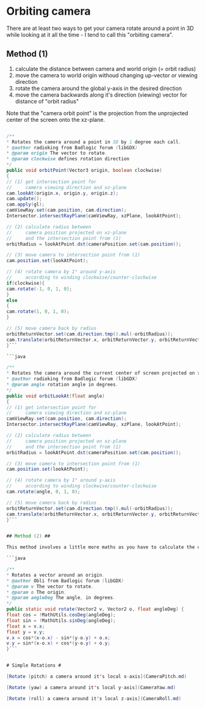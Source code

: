 # Orbiting camera #

There are at least two ways to get your camera rotate around a point in 3D while looking at it all the time - I tend to call this "orbiting camera".


## Method (1) ##

  1. calculate the distance between camera and world origin (= orbit radius)
  1. move the camera to world origin withoud changing up-vector or viewing direction
  1. rotate the camera around the global y-axis in the desired direction
  1. move the camera backwards along it's direction (viewing) vector for distance of "orbit radius"

Note that the "camera orbit point" is the projection from the unprojected center of the screen onto the xz-plane.

```java

/**
* Rotates the camera around a point in 3D by 1 degree each call.
* @author radioking from Badlogic forum (libGDX)
* @param origin The vector to rotate.
* @param clockwise defines rotation direction
*/
public void orbitPoint(Vector3 origin, boolean clockwise)
{
// (1) get intersection point for
//     camera viewing direction and xz-plane
cam.lookAt(origin.x, origin.y, origin.z);
cam.update();
cam.apply(gl);
camViewRay.set(cam.position, cam.direction);
Intersector.intersectRayPlane(camViewRay, xzPlane, lookAtPoint);

// (2) calculate radius between
//     camera position projected on xz-plane
//     and the intersection point from (1)
orbitRadius = lookAtPoint.dst(cameraPosition.set(cam.position));

// (3) move camera to intersection point from (1)
cam.position.set(lookAtPoint);

// (4) rotate camera by 1° around y-axis
//     according to winding clockwise/counter-clockwise
if(clockwise){
cam.rotate(-1, 0, 1, 0);
}
else
{
cam.rotate(1, 0, 1, 0);
}

// (5) move camera back by radius
orbitReturnVector.set(cam.direction.tmp().mul(-orbitRadius));
cam.translate(orbitReturnVector.x, orbitReturnVector.y, orbitReturnVector.z);
}```

```java

/**
* Rotates the camera around the current center of screen projected on xz-plane
* @author radioking from Badlogic forum (libGDX)
* @param angle rotation angle in degrees.
*/
public void orbitLookAt(float angle)
{
// (1) get intersection point for
//     camera viewing direction and xz-plane
camViewRay.set(cam.position, cam.direction);
Intersector.intersectRayPlane(camViewRay, xzPlane, lookAtPoint);

// (2) calculate radius between
//     camera position projected on xz-plane
//     and the intersection point from (1)
orbitRadius = lookAtPoint.dst(cameraPosition.set(cam.position));

// (3) move camera to intersection point from (1)
cam.position.set(lookAtPoint);

// (4) rotate camera by 1° around y-axis
//     according to winding clockwise/counter-clockwise
cam.rotate(angle, 0, 1, 0);

// (5) move camera back by radius
orbitReturnVector.set(cam.direction.tmp().mul(-orbitRadius));
cam.translate(orbitReturnVector.x, orbitReturnVector.y, orbitReturnVector.z);
}```


## Method (2) ##

This method involves a little more maths as you have to calculate the camera's waypoints with the help of polar coordinates / trigonometry.

```java

/**
* Rotates a vector around an origin.
* @author Obli from Badlogic forum (libGDX)
* @param v The vector to rotate.
* @param o The origin.
* @param angleDeg The angle, in degrees.
*/
public static void rotate(Vector2 v, Vector2 o, float angleDeg) {
float cos = !MathUtils.cosDeg(angleDeg);
float sin = !MathUtils.sinDeg(angleDeg);
float x = v.x;
float y = v.y;
v.x = cos*(x-o.x) - sin*(y-o.y) + o.x;
v.y = sin*(x-o.x) + cos*(y-o.y) + o.y;
}```


# Simple Rotations #

[Rotate (pitch) a camera around it's local x-axis](CameraPitch.md)

[Rotate (yaw) a camera around it's local y-axis](CameraYaw.md)

[Rotate (roll) a camera around it's local z-axis](CameraRoll.md)
